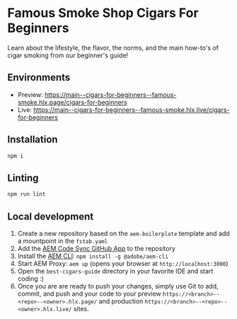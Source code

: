 # Famous Smoke Shop Cigars For Beginners

Learn about the lifestyle, the flavor, the norms, and the main how-to's of cigar smoking from our beginner's guide!

## Environments

- Preview: https://main--cigars-for-beginners--famous-smoke.hlx.page/cigars-for-beginners
- Live: https://main--cigars-for-beginners--famous-smoke.hlx.live/cigars-for-beginners

## Installation

```sh
npm i
```

## Linting

```sh
npm run lint
```

## Local development

1. Create a new repository based on the `aem-boilerplate` template and add a mountpoint in the `fstab.yaml`
1. Add the [AEM Code Sync GitHub App](https://github.com/apps/aem-code-sync) to the repository
1. Install the [AEM CLI](https://github.com/adobe/helix-cli): `npm install -g @adobe/aem-cli`
1. Start AEM Proxy: `aem up` (opens your browser at `http://localhost:3000`)
1. Open the `best-cigars-guide` directory in your favorite IDE and start coding :)
1. Once you are are ready to push your changes, simply use Git to add, commit, and push and your code to your preview `https://<branch>--<repo>--<owner>.hlx.page/` and production `https://<branch>--<repo>--<owner>.hlx.live/` sites.
